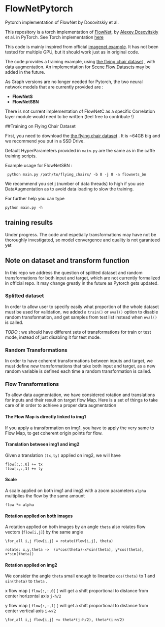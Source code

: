 # FlowNetPytorch
Pytorch implementation of FlowNet by Dosovitskiy et al.

This repository is a torch implementation of [FlowNet](http://lmb.informatik.uni-freiburg.de/Publications/2015/DFIB15/), by [Alexey Dosovitskiy](http://lmb.informatik.uni-freiburg.de/people/dosovits/) et al. in PyTorch. See Torch implementation [here](https://github.com/ClementPinard/FlowNetTorch)

This code is mainly inspired from official [imagenet example](https://github.com/pytorch/examples/tree/master/imagenet).
It has not been tested for multiple GPU, but it should work just as in original code.

The code provides a training example, using [the flying chair dataset](http://lmb.informatik.uni-freiburg.de/resources/datasets/FlyingChairs.en.html) , with data augmentation. An implementation for [Scene Flow Datasets](http://lmb.informatik.uni-freiburg.de/resources/datasets/SceneFlowDatasets.en.html) may be added in the future.

As Graph versions are no longer needed for Pytorch, the two neural network models that are currently provided are :

 - **FlowNetS**
 - **FlowNetSBN**

There is not current implementation of FlowNetC as a specific Correlation layer module would need to be written (feel free to contribute !)

##Training on Flying Chair Dataset

First, you need to download the [the flying chair dataset](http://lmb.informatik.uni-freiburg.de/resources/datasets/FlyingChairs.en.html) . It is ~64GB big and we recommend you put in a SSD Drive.

Default HyperParameters provided in `main.py` are the same as in the caffe training scripts.

Example usage for FlowNetSBN :

     python main.py /path/to/flying_chairs/ -b 8 -j 8 -a flownets_bn

We recommend you set j (number of data threads) to high if you use DataAugmentation as to avoid data loading to slow the training.

For further help you can type

	python main.py -h
	
	
## training results
Under progress. The code and espetially transformations may have not be thoroughly investigated, so model convergence and quality is not garanteed yet
  
## Note on dataset and transform function

In this repo we address the question of splitted dataset and random transformations for both input and target, which are not currently formalized in official repo. It may change greatly in the future as Pytorch gets updated.

### Splitted dataset

In order to allow user to specify easily what proportion of the whole dataset must be used for validation, we added a `train()` or `eval()` option to disable random transformation, and get samples from test list instead when `eval()` is called.

*TODO* : we should have different sets of transformations for train or test mode, instead of just disabling it for test mode.

### Random Transformations

In order to have coherent transformations between inputs and target, we must define new transformations that take both input and target, as a new random variable is defined each time a random transformation is called.

### Flow Transformations

To allow data augmentation, we have considered rotation and translations for inputs and their result on target flow Map.
Here is a set of things to take care of in order to achieve a proper data augmentation

#### The Flow Map is directly linked to img1
If you apply a transformation on img1, you have to apply the very same to Flow Map, to get coherent origin points for flow.

#### Translation between img1 and img2
Given a translation `(tx,ty)` applied on img2, we will have
```
flow[:,:,0] += tx
flow[:,:,1] += ty
```

#### Scale
A scale applied on both img1 and img2 with a zoom parameters `alpha` multiplies the flow by the same amount
```
flow *= alpha
```

#### Rotation applied on both images
A rotation applied on both images by an angle `theta` also rotates flow vectors (`flow[i,j]`) by the same angle
```
\for_all i,j flow[i,j] = rotate(flow[i,j], theta)

rotate: x,y,theta ->  (x*cos(theta)-x*sin(theta), y*cos(theta), x*sin(theta))
```

#### Rotation applied on img2
We consider the angle `theta` small enough to linearize `cos(theta)` to 1 and `sin(theta)` to `theta` .

x flow map ( `flow[:,:,0]` ) will get a shift proportional to distance from center horizontal axis `j-h/2`

y flow map ( `flow[:,:,1]` ) will get a shift proportional to distance from center vertical axis `i-w/2`
```
\for_all i,j flow[i,j] += theta*(j-h/2), theta*(i-w/2)
```
